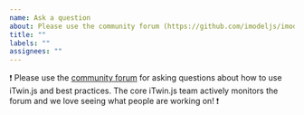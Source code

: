 ```yaml
---
name: Ask a question
about: Please use the community forum (https://github.com/imodeljs/imodeljs/discussions) for general questions about using iTwin.js.
title: ""
labels: ""
assignees: ""
---
```


:exclamation: Please use the [community forum](https://github.com/imodeljs/imodeljs/discussions) for asking questions about how to use iTwin.js and best practices. The core iTwin.js team actively monitors the forum and we love seeing what people are working on! :exclamation:
